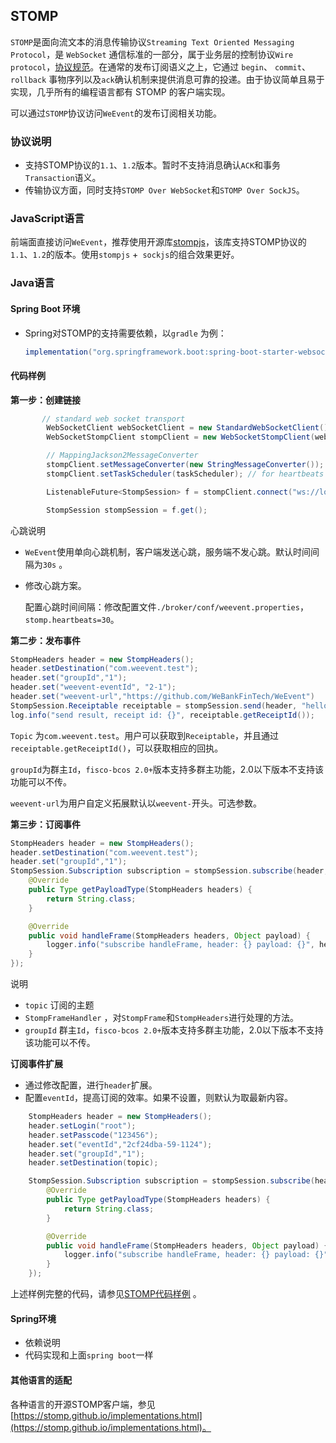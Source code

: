 ## STOMP
`STOMP`是面向流文本的消息传输协议`Streaming Text Oriented Messaging Protocol`，是 `WebSocket` 通信标准的一部分，属于业务层的控制协议`Wire protocol`，[协议规范](https://stomp.github.io/stomp-specification-1.1.html)。在通常的发布订阅语义之上，它通过 `begin`、 `commit`、`rollback` 事物序列以及`ack`确认机制来提供消息可靠的投递。由于协议简单且易于实现，几乎所有的编程语言都有 STOMP 的客户端实现。

可以通过`STOMP`协议访问`WeEvent`的发布订阅相关功能。

### 协议说明

- 支持STOMP协议的`1.1`、`1.2`版本。暂时不支持消息确认`ACK`和事务`Transaction`语义。 
- 传输协议方面，同时支持`STOMP Over WebSocket`和`STOMP Over SockJS`。

### JavaScript语言
前端面直接访问`WeEvent`，推荐使用开源库[stompjs](https://github.com/stomp-js/stompjs)，该库支持STOMP协议的`1.1`、`1.2`的版本。使用`stompjs` +` sockjs`的组合效果更好。

### Java语言
#### Spring Boot 环境
- Spring对STOMP的支持需要依赖，以`gradle` 为例：  

  ```groovy
  implementation("org.springframework.boot:spring-boot-starter-websocket")
  ```

#### 代码样例

**第一步：创建链接**

```java
       // standard web socket transport
        WebSocketClient webSocketClient = new StandardWebSocketClient();
        WebSocketStompClient stompClient = new WebSocketStompClient(webSocketClient);

        // MappingJackson2MessageConverter
        stompClient.setMessageConverter(new StringMessageConverter());
        stompClient.setTaskScheduler(taskScheduler); // for heartbeats

        ListenableFuture<StompSession> f = stompClient.connect("ws://localhost:8080/weevent/stomp", getWebsocketSessionHandlerAdapter());

        StompSession stompSession = f.get();
```

心跳说明

- `WeEvent`使用单向心跳机制，客户端发送心跳，服务端不发心跳。默认时间间隔为`30s` 。

- 修改心跳方案。

  配置心跳时间间隔：修改配置文件`./broker/conf/weevent.properties`，`stomp.heartbeats=30`。

**第二步：发布事件**

```java
StompHeaders header = new StompHeaders();
header.setDestination("com.weevent.test");
header.set("groupId","1");
header.set("weevent-eventId", "2-1");
header.set("weevent-url","https://github.com/WeBankFinTech/WeEvent")
StompSession.Receiptable receiptable = stompSession.send(header, "hello world, from web socket");
log.info("send result, receipt id: {}", receiptable.getReceiptId());
```

`Topic` 为`com.weevent.test`。用户可以获取到`Receiptable`，并且通过`receiptable.getReceiptId()`，可以获取相应的回执。

`groupId`为群主`Id`，`fisco-bcos 2.0+`版本支持多群主功能，2.0以下版本不支持该功能可以不传。

`weevent-url`为用户自定义拓展默认以`weevent-`开头。可选参数。

**第三步：订阅事件**

```java
StompHeaders header = new StompHeaders();
header.setDestination("com.weevent.test");
header.set("groupId","1");
StompSession.Subscription subscription = stompSession.subscribe(header, new StompFrameHandler() {
	@Override
	public Type getPayloadType(StompHeaders headers) {
		return String.class;
	}

	@Override
	public void handleFrame(StompHeaders headers, Object payload) {
	    logger.info("subscribe handleFrame, header: {} payload: {}", headers, payload);
	}
});
```

说明

- `topic`  订阅的主题
- `StompFrameHandler`  ，对`StompFrame`和`StompHeaders`进行处理的方法。
- `groupId` 群主`Id`，`fisco-bcos 2.0+`版本支持多群主功能，2.0以下版本不支持该功能可以不传。


**订阅事件扩展**

- 通过修改配置，进行`header`扩展。
- 配置`eventId`，提高订阅的效率。如果不设置，则默认为取最新内容。

```java
    StompHeaders header = new StompHeaders();
    header.setLogin("root");
    header.setPasscode("123456");
    header.set("eventId","2cf24dba-59-1124");
	header.set("groupId","1");
    header.setDestination(topic);

    StompSession.Subscription subscription = stompSession.subscribe(header, new StompFrameHandler() {
        @Override
        public Type getPayloadType(StompHeaders headers) {
            return String.class;
        }

        @Override
        public void handleFrame(StompHeaders headers, Object payload) {
            logger.info("subscribe handleFrame, header: {} payload: {}", headers, payload);
        }
    });
```


上述样例完整的代码，请参见[STOMP代码样例](https://github.com/WeBankFinTech/WeEvent/blob/master/weevent-broker/src/test/java/com/webank/weevent/sample/Stomp.java) 。

#### Spring环境

- 依赖说明
- 代码实现和上面`spring boot`一样

#### 其他语言的适配

各种语言的开源STOMP客户端，参见[https://stomp.github.io/implementations.html](https://stomp.github.io/implementations.html)。

